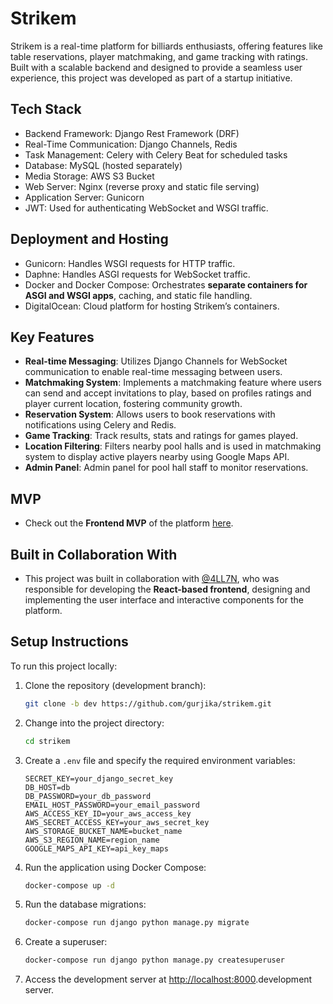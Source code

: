 # Strikem

Strikem is a real-time platform for billiards enthusiasts, offering features like table reservations, player matchmaking, and game tracking with ratings. Built with a scalable backend and designed to provide a seamless user experience, this project was developed as part of a startup initiative.


## Tech Stack

- Backend Framework: Django Rest Framework (DRF)
- Real-Time Communication: Django Channels, Redis
- Task Management: Celery with Celery Beat for scheduled tasks
- Database: MySQL (hosted separately)
- Media Storage: AWS S3 Bucket
- Web Server: Nginx (reverse proxy and static file serving)
- Application Server: Gunicorn
- JWT: Used for authenticating WebSocket and WSGI traffic.

## Deployment and Hosting

- Gunicorn: Handles WSGI requests for HTTP traffic.
- Daphne: Handles ASGI requests for WebSocket traffic.
- Docker and Docker Compose: Orchestrates **separate containers for ASGI and WSGI apps**, caching, and static file handling.
- DigitalOcean: Cloud platform for hosting Strikem’s containers.

## Key Features

- **Real-time Messaging**: Utilizes Django Channels for WebSocket communication to enable real-time messaging between users.
- **Matchmaking System**: Implements a matchmaking feature where users can send and accept invitations to play, based on profiles  ratings and player current location, fostering community growth.
- **Reservation System**: Allows users to book reservations with notifications using Celery and Redis.
- **Game Tracking**: Track results, stats and ratings for games played.
- **Location Filtering**: Filters nearby pool halls and is used in matchmaking system to display active players nearby using Google Maps API.
- **Admin Panel**: Admin panel for pool hall staff to monitor reservations.

## MVP

- Check out the **Frontend MVP** of the platform [here](https://strikem.vercel.app/home). 

## Built in Collaboration With

- This project was built in collaboration with [@4LL7N](https://github.com/4LL7N), who was responsible for developing the **React-based frontend**, designing and implementing the user interface and interactive components for the platform.


## Setup Instructions

To run this project locally:

1. Clone the repository (development branch):
    ```sh
    git clone -b dev https://github.com/gurjika/strikem.git
    ```

2. Change into the project directory:
    ```sh
    cd strikem
    ```

3. Create a `.env` file and specify the required environment variables:
    ```env
    SECRET_KEY=your_django_secret_key
    DB_HOST=db
    DB_PASSWORD=your_db_password
    EMAIL_HOST_PASSWORD=your_email_password
    AWS_ACCESS_KEY_ID=your_aws_access_key
    AWS_SECRET_ACCESS_KEY=your_aws_secret_key
    AWS_STORAGE_BUCKET_NAME=bucket_name
    AWS_S3_REGION_NAME=region_name
    GOOGLE_MAPS_API_KEY=api_key_maps
    ```

4. Run the application using Docker Compose:
    ```sh
    docker-compose up -d
    ```

5. Run the database migrations:
    ```sh
    docker-compose run django python manage.py migrate
    ```

6. Create a superuser:
    ```sh
    docker-compose run django python manage.py createsuperuser
    ```

7. Access the development server at [http://localhost:8000](http://localhost:8000).development server.

